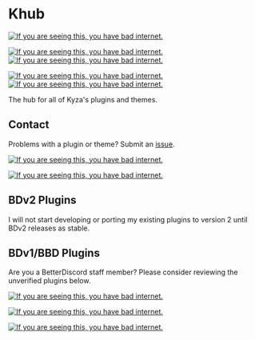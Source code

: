 # Khub

[![If you are seeing this, you have bad internet.](https://img.shields.io/static/v1.svg?label=Developing%20For%20v2&message=NO&color=red&style=for-the-badge&logo=Discord&logoColor=909090&labelColor=303030)](https://github.com/KyzaGitHub/Khub/)

[![If you are seeing this, you have bad internet.](https://img.shields.io/static/v1.svg?label=Plugin%20Count&message=3&color=7bbe17&style=for-the-badge&logo=Discord&logoColor=909090&labelColor=303030)](https://github.com/KyzaGitHub/Khub/)
[![If you are seeing this, you have bad internet.](https://img.shields.io/static/v1.svg?label=Plugins%20Verified&message=0&color=7bbe17&style=for-the-badge&logo=Discord&logoColor=909090&labelColor=303030)](https://github.com/KyzaGitHub/Khub/)

[![If you are seeing this, you have bad internet.](https://img.shields.io/static/v1.svg?label=Theme%20Count&message=0&color=7bbe17&style=for-the-badge&logo=Discord&logoColor=909090&labelColor=303030)](https://github.com/KyzaGitHub/Khub/)
[![If you are seeing this, you have bad internet.](https://img.shields.io/static/v1.svg?label=Themes%20Verified&message=0&color=7bbe17&style=for-the-badge&logo=Discord&logoColor=909090&labelColor=303030)](https://github.com/KyzaGitHub/Khub/)

The hub for all of Kyza's plugins and themes.

## Contact

Problems with a plugin or theme? Submit an [issue](https://github.com/KyzaGitHub/Khub/issues/new).

[![If you are seeing this, you have bad internet.](https://img.shields.io/static/v1.svg?label=Discord%20Tag&message=@Kyza%239994&color=7289DA&style=flat&logo=Discord&labelColor=303030)](https://discord.gg/)

[![If you are seeing this, you have bad internet.](https://img.shields.io/static/v1.svg?label=Discord%20ID&message=<@220548715265114113>&color=7289DA&style=flat&logo=Discord&labelColor=303030)](https://discord.gg/)

## BDv2 Plugins

I will not start developing or porting my existing plugins to version 2 until BDv2 releases as stable.

## BDv1/BBD Plugins

Are you a BetterDiscord staff member? Please consider reviewing the unverified plugins below.

[![If you are seeing this, you have bad internet.](https://img.shields.io/static/v1.svg?label=SafeEmbedGenerator&message=Not%20Verified&color=red&style=flat-square&logo=Discord&logoColor=909090&labelColor=303030)](https://github.com/KyzaGitHub/Khub/tree/master/v1%20Plugins/SafeEmbedGenerator)

[![If you are seeing this, you have bad internet.](https://img.shields.io/static/v1.svg?label=GhostMessage&message=Not%20Verified&color=red&style=flat-square&logo=Discord&logoColor=909090&labelColor=303030)](https://github.com/KyzaGitHub/Khub/tree/master/v1%20Plugins/GhostMessage)

[![If you are seeing this, you have bad internet.](https://img.shields.io/static/v1.svg?label=CustomDiscordIcon&message=Not%20Verified&color=red&style=flat-square&logo=Discord&logoColor=909090&labelColor=303030)](https://github.com/KyzaGitHub/Khub/tree/master/v1%20Plugins/CustomDiscordIcon)
